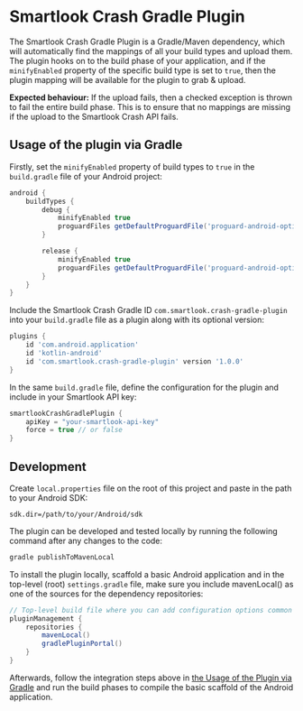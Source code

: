 # Smartlook Crash Gradle Plugin

The Smartlook Crash Gradle Plugin is a Gradle/Maven dependency, which will automatically find the mappings of all your build types and upload them.
The plugin hooks on to the build phase of your application, and if the `minifyEnabled` property of the specific build type is set to `true`,
then the plugin mapping will be available for the plugin to grab & upload.

**Expected behaviour:**
If the upload fails, then a checked exception is thrown to fail the entire build phase. This is to ensure that no mappings are missing if the upload
to the Smartlook Crash API fails.

## Usage of the plugin via Gradle

Firstly, set the `minifyEnabled` property of build types to `true` in the `build.gradle` file of your Android project:

```groovy
android {
    buildTypes {
        debug {
            minifyEnabled true
            proguardFiles getDefaultProguardFile('proguard-android-optimize.txt'), 'proguard-rules.pro'
        }

        release {
            minifyEnabled true
            proguardFiles getDefaultProguardFile('proguard-android-optimize.txt'), 'proguard-rules.pro'
        }
    }
}
```

Include the Smartlook Crash Gradle ID `com.smartlook.crash-gradle-plugin` into your `build.gradle` file as a plugin along with its optional version:

```groovy
plugins {
    id 'com.android.application'
    id 'kotlin-android'
    id 'com.smartlook.crash-gradle-plugin' version '1.0.0'
}
```

In the same `build.gradle` file, define the configuration for the plugin and include in your Smartlook API key:

```groovy
smartlookCrashGradlePlugin {
    apiKey = "your-smartlook-api-key"
    force = true // or false
}
```

## Development

Create `local.properties` file on the root of this project and paste in the path to your Android SDK:

```
sdk.dir=/path/to/your/Android/sdk
```

The plugin can be developed and tested locally by running the following command after any changes to the code:

```groovy
gradle publishToMavenLocal
```

To install the plugin locally, scaffold a basic Android application and in the top-level (root) `settings.gradle` file, make sure you include mavenLocal() as one of the sources for the dependency repositories:

```groovy
// Top-level build file where you can add configuration options common to all sub-projects/modules.
pluginManagement {
    repositories {
        mavenLocal()
        gradlePluginPortal()
    }
}
```

Afterwards, follow the integration steps above in [the Usage of the Plugin via Gradle](#usage-of-the-plugin-via-gradle) and run the build phases to compile the basic scaffold of the Android application.
